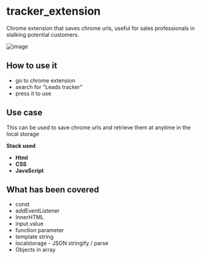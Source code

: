 # tracker_extension
Chrome extension that saves chrome urls, useful for sales professionals in stalking potential customers.

![image](https://github.com/Lochipi/tracker_extension/assets/108942025/f672f4c1-976b-4539-9552-9b948baadce4)

## How to use it
- go to chrome extension
- search for "Leads tracker"
- press it to use

## Use case
This can be used to save chrome urls and retrieve them at anytime in the local storage

**Stack used**
- **Html**
- **CSS**
- **JavaScript**

## What has been covered
- const
- addEventListener
- InnerHTML
- input.value
- function parameter
- template string
- localstorage - JSON stringify / parse 
- Objects in array
